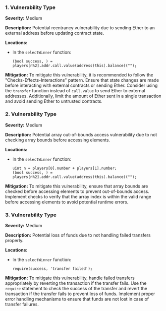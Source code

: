 ### 1. **Vulnerability Type**

**Severity:**
Medium

**Description:**
Potential reentrancy vulnerability due to sending Ether to an external address before updating contract state.

**Locations:**

- In the `selectWinner` function:
  ```solidity
  (bool success, ) = players[n%2].addr.call.value(address(this).balance)("");
  ```

**Mitigation:**
To mitigate this vulnerability, it is recommended to follow the "Checks-Effects-Interactions" pattern. Ensure that state changes are made before interacting with external contracts or sending Ether. Consider using the `transfer` function instead of `call.value` to send Ether to external addresses. Additionally, limit the amount of Ether sent in a single transaction and avoid sending Ether to untrusted contracts.

### 2. **Vulnerability Type**

**Severity:**
Medium

**Description:**
Potential array out-of-bounds access vulnerability due to not checking array bounds before accessing elements.

**Locations:**

- In the `selectWinner` function:
  ```solidity
  uint n = players[0].number + players[1].number;
  (bool success, ) = players[n%2].addr.call.value(address(this).balance)("");
  ```

**Mitigation:**
To mitigate this vulnerability, ensure that array bounds are checked before accessing elements to prevent out-of-bounds access. Implement checks to verify that the array index is within the valid range before accessing elements to avoid potential runtime errors.

### 3. **Vulnerability Type**

**Severity:**
Medium

**Description:**
Potential loss of funds due to not handling failed transfers properly.

**Locations:**

- In the `selectWinner` function:
  ```solidity
  require(success, 'transfer failed');
  ```

**Mitigation:**
To mitigate this vulnerability, handle failed transfers appropriately by reverting the transaction if the transfer fails. Use the `require` statement to check the success of the transfer and revert the transaction if the transfer fails to prevent loss of funds. Implement proper error handling mechanisms to ensure that funds are not lost in case of transfer failures.